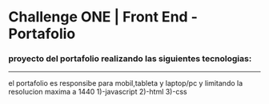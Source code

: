 # Challenge ONE | Front End -  Portafolio


### proyecto del portafolio realizando las siguientes tecnologias:
---
el portafolio  es responsibe para mobil,tableta y laptop/pc y limitando la resolucion maxima  a 1440
1)-javascript
2)-html
3)-css

